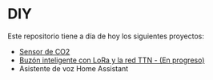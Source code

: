 # DIY 
Este repositorio tiene a día de hoy los siguientes proyectos:

* [Sensor de CO2](CO2/README.md)
* [Buzón inteligente con LoRa y la red TTN - (En progreso)](Buzon_Inteligente_LoRa_TTN/README.md)
* Asistente de voz Home Assistant